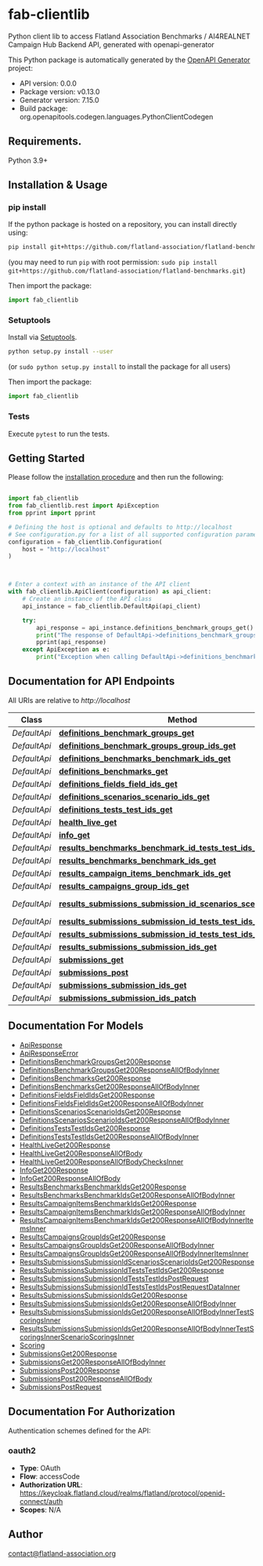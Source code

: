 # fab-clientlib
Python client lib to access Flatland Association Benchmarks / AI4REALNET Campaign Hub Backend API, generated with openapi-generator

This Python package is automatically generated by the [OpenAPI Generator](https://openapi-generator.tech) project:

- API version: 0.0.0
- Package version: v0.13.0
- Generator version: 7.15.0
- Build package: org.openapitools.codegen.languages.PythonClientCodegen

## Requirements.

Python 3.9+

## Installation & Usage
### pip install

If the python package is hosted on a repository, you can install directly using:

```sh
pip install git+https://github.com/flatland-association/flatland-benchmarks.git
```
(you may need to run `pip` with root permission: `sudo pip install git+https://github.com/flatland-association/flatland-benchmarks.git`)

Then import the package:
```python
import fab_clientlib
```

### Setuptools

Install via [Setuptools](http://pypi.python.org/pypi/setuptools).

```sh
python setup.py install --user
```
(or `sudo python setup.py install` to install the package for all users)

Then import the package:
```python
import fab_clientlib
```

### Tests

Execute `pytest` to run the tests.

## Getting Started

Please follow the [installation procedure](#installation--usage) and then run the following:

```python

import fab_clientlib
from fab_clientlib.rest import ApiException
from pprint import pprint

# Defining the host is optional and defaults to http://localhost
# See configuration.py for a list of all supported configuration parameters.
configuration = fab_clientlib.Configuration(
    host = "http://localhost"
)



# Enter a context with an instance of the API client
with fab_clientlib.ApiClient(configuration) as api_client:
    # Create an instance of the API class
    api_instance = fab_clientlib.DefaultApi(api_client)

    try:
        api_response = api_instance.definitions_benchmark_groups_get()
        print("The response of DefaultApi->definitions_benchmark_groups_get:\n")
        pprint(api_response)
    except ApiException as e:
        print("Exception when calling DefaultApi->definitions_benchmark_groups_get: %s\n" % e)

```

## Documentation for API Endpoints

All URIs are relative to *http://localhost*

Class | Method | HTTP request | Description
------------ | ------------- | ------------- | -------------
*DefaultApi* | [**definitions_benchmark_groups_get**](docs/DefaultApi.md#definitions_benchmark_groups_get) | **GET** /definitions/benchmark-groups | 
*DefaultApi* | [**definitions_benchmark_groups_group_ids_get**](docs/DefaultApi.md#definitions_benchmark_groups_group_ids_get) | **GET** /definitions/benchmark-groups/{group_ids} | 
*DefaultApi* | [**definitions_benchmarks_benchmark_ids_get**](docs/DefaultApi.md#definitions_benchmarks_benchmark_ids_get) | **GET** /definitions/benchmarks/{benchmark_ids} | 
*DefaultApi* | [**definitions_benchmarks_get**](docs/DefaultApi.md#definitions_benchmarks_get) | **GET** /definitions/benchmarks/ | 
*DefaultApi* | [**definitions_fields_field_ids_get**](docs/DefaultApi.md#definitions_fields_field_ids_get) | **GET** /definitions/fields/{field_ids} | 
*DefaultApi* | [**definitions_scenarios_scenario_ids_get**](docs/DefaultApi.md#definitions_scenarios_scenario_ids_get) | **GET** /definitions/scenarios/{scenario_ids} | 
*DefaultApi* | [**definitions_tests_test_ids_get**](docs/DefaultApi.md#definitions_tests_test_ids_get) | **GET** /definitions/tests/{test_ids} | 
*DefaultApi* | [**health_live_get**](docs/DefaultApi.md#health_live_get) | **GET** /health/live | 
*DefaultApi* | [**info_get**](docs/DefaultApi.md#info_get) | **GET** /info | 
*DefaultApi* | [**results_benchmarks_benchmark_id_tests_test_ids_get**](docs/DefaultApi.md#results_benchmarks_benchmark_id_tests_test_ids_get) | **GET** /results/benchmarks/{benchmark_id}/tests/{test_ids} | 
*DefaultApi* | [**results_benchmarks_benchmark_ids_get**](docs/DefaultApi.md#results_benchmarks_benchmark_ids_get) | **GET** /results/benchmarks/{benchmark_ids} | 
*DefaultApi* | [**results_campaign_items_benchmark_ids_get**](docs/DefaultApi.md#results_campaign_items_benchmark_ids_get) | **GET** /results/campaign-items/{benchmark_ids} | 
*DefaultApi* | [**results_campaigns_group_ids_get**](docs/DefaultApi.md#results_campaigns_group_ids_get) | **GET** /results/campaigns/{group_ids} | 
*DefaultApi* | [**results_submissions_submission_id_scenarios_scenario_ids_get**](docs/DefaultApi.md#results_submissions_submission_id_scenarios_scenario_ids_get) | **GET** /results/submissions/{submission_id}/scenarios/{scenario_ids} | 
*DefaultApi* | [**results_submissions_submission_id_tests_test_ids_get**](docs/DefaultApi.md#results_submissions_submission_id_tests_test_ids_get) | **GET** /results/submissions/{submission_id}/tests/{test_ids} | 
*DefaultApi* | [**results_submissions_submission_id_tests_test_ids_post**](docs/DefaultApi.md#results_submissions_submission_id_tests_test_ids_post) | **POST** /results/submissions/{submission_id}/tests/{test_ids} | 
*DefaultApi* | [**results_submissions_submission_ids_get**](docs/DefaultApi.md#results_submissions_submission_ids_get) | **GET** /results/submissions/{submission_ids} | 
*DefaultApi* | [**submissions_get**](docs/DefaultApi.md#submissions_get) | **GET** /submissions | 
*DefaultApi* | [**submissions_post**](docs/DefaultApi.md#submissions_post) | **POST** /submissions | 
*DefaultApi* | [**submissions_submission_ids_get**](docs/DefaultApi.md#submissions_submission_ids_get) | **GET** /submissions/{submission_ids} | 
*DefaultApi* | [**submissions_submission_ids_patch**](docs/DefaultApi.md#submissions_submission_ids_patch) | **PATCH** /submissions/{submission_ids} | 


## Documentation For Models

 - [ApiResponse](docs/ApiResponse.md)
 - [ApiResponseError](docs/ApiResponseError.md)
 - [DefinitionsBenchmarkGroupsGet200Response](docs/DefinitionsBenchmarkGroupsGet200Response.md)
 - [DefinitionsBenchmarkGroupsGet200ResponseAllOfBodyInner](docs/DefinitionsBenchmarkGroupsGet200ResponseAllOfBodyInner.md)
 - [DefinitionsBenchmarksGet200Response](docs/DefinitionsBenchmarksGet200Response.md)
 - [DefinitionsBenchmarksGet200ResponseAllOfBodyInner](docs/DefinitionsBenchmarksGet200ResponseAllOfBodyInner.md)
 - [DefinitionsFieldsFieldIdsGet200Response](docs/DefinitionsFieldsFieldIdsGet200Response.md)
 - [DefinitionsFieldsFieldIdsGet200ResponseAllOfBodyInner](docs/DefinitionsFieldsFieldIdsGet200ResponseAllOfBodyInner.md)
 - [DefinitionsScenariosScenarioIdsGet200Response](docs/DefinitionsScenariosScenarioIdsGet200Response.md)
 - [DefinitionsScenariosScenarioIdsGet200ResponseAllOfBodyInner](docs/DefinitionsScenariosScenarioIdsGet200ResponseAllOfBodyInner.md)
 - [DefinitionsTestsTestIdsGet200Response](docs/DefinitionsTestsTestIdsGet200Response.md)
 - [DefinitionsTestsTestIdsGet200ResponseAllOfBodyInner](docs/DefinitionsTestsTestIdsGet200ResponseAllOfBodyInner.md)
 - [HealthLiveGet200Response](docs/HealthLiveGet200Response.md)
 - [HealthLiveGet200ResponseAllOfBody](docs/HealthLiveGet200ResponseAllOfBody.md)
 - [HealthLiveGet200ResponseAllOfBodyChecksInner](docs/HealthLiveGet200ResponseAllOfBodyChecksInner.md)
 - [InfoGet200Response](docs/InfoGet200Response.md)
 - [InfoGet200ResponseAllOfBody](docs/InfoGet200ResponseAllOfBody.md)
 - [ResultsBenchmarksBenchmarkIdsGet200Response](docs/ResultsBenchmarksBenchmarkIdsGet200Response.md)
 - [ResultsBenchmarksBenchmarkIdsGet200ResponseAllOfBodyInner](docs/ResultsBenchmarksBenchmarkIdsGet200ResponseAllOfBodyInner.md)
 - [ResultsCampaignItemsBenchmarkIdsGet200Response](docs/ResultsCampaignItemsBenchmarkIdsGet200Response.md)
 - [ResultsCampaignItemsBenchmarkIdsGet200ResponseAllOfBodyInner](docs/ResultsCampaignItemsBenchmarkIdsGet200ResponseAllOfBodyInner.md)
 - [ResultsCampaignItemsBenchmarkIdsGet200ResponseAllOfBodyInnerItemsInner](docs/ResultsCampaignItemsBenchmarkIdsGet200ResponseAllOfBodyInnerItemsInner.md)
 - [ResultsCampaignsGroupIdsGet200Response](docs/ResultsCampaignsGroupIdsGet200Response.md)
 - [ResultsCampaignsGroupIdsGet200ResponseAllOfBodyInner](docs/ResultsCampaignsGroupIdsGet200ResponseAllOfBodyInner.md)
 - [ResultsCampaignsGroupIdsGet200ResponseAllOfBodyInnerItemsInner](docs/ResultsCampaignsGroupIdsGet200ResponseAllOfBodyInnerItemsInner.md)
 - [ResultsSubmissionsSubmissionIdScenariosScenarioIdsGet200Response](docs/ResultsSubmissionsSubmissionIdScenariosScenarioIdsGet200Response.md)
 - [ResultsSubmissionsSubmissionIdTestsTestIdsGet200Response](docs/ResultsSubmissionsSubmissionIdTestsTestIdsGet200Response.md)
 - [ResultsSubmissionsSubmissionIdTestsTestIdsPostRequest](docs/ResultsSubmissionsSubmissionIdTestsTestIdsPostRequest.md)
 - [ResultsSubmissionsSubmissionIdTestsTestIdsPostRequestDataInner](docs/ResultsSubmissionsSubmissionIdTestsTestIdsPostRequestDataInner.md)
 - [ResultsSubmissionsSubmissionIdsGet200Response](docs/ResultsSubmissionsSubmissionIdsGet200Response.md)
 - [ResultsSubmissionsSubmissionIdsGet200ResponseAllOfBodyInner](docs/ResultsSubmissionsSubmissionIdsGet200ResponseAllOfBodyInner.md)
 - [ResultsSubmissionsSubmissionIdsGet200ResponseAllOfBodyInnerTestScoringsInner](docs/ResultsSubmissionsSubmissionIdsGet200ResponseAllOfBodyInnerTestScoringsInner.md)
 - [ResultsSubmissionsSubmissionIdsGet200ResponseAllOfBodyInnerTestScoringsInnerScenarioScoringsInner](docs/ResultsSubmissionsSubmissionIdsGet200ResponseAllOfBodyInnerTestScoringsInnerScenarioScoringsInner.md)
 - [Scoring](docs/Scoring.md)
 - [SubmissionsGet200Response](docs/SubmissionsGet200Response.md)
 - [SubmissionsGet200ResponseAllOfBodyInner](docs/SubmissionsGet200ResponseAllOfBodyInner.md)
 - [SubmissionsPost200Response](docs/SubmissionsPost200Response.md)
 - [SubmissionsPost200ResponseAllOfBody](docs/SubmissionsPost200ResponseAllOfBody.md)
 - [SubmissionsPostRequest](docs/SubmissionsPostRequest.md)


<a id="documentation-for-authorization"></a>
## Documentation For Authorization


Authentication schemes defined for the API:
<a id="oauth2"></a>
### oauth2

- **Type**: OAuth
- **Flow**: accessCode
- **Authorization URL**: https://keycloak.flatland.cloud/realms/flatland/protocol/openid-connect/auth
- **Scopes**: N/A


## Author

contact@flatland-association.org


